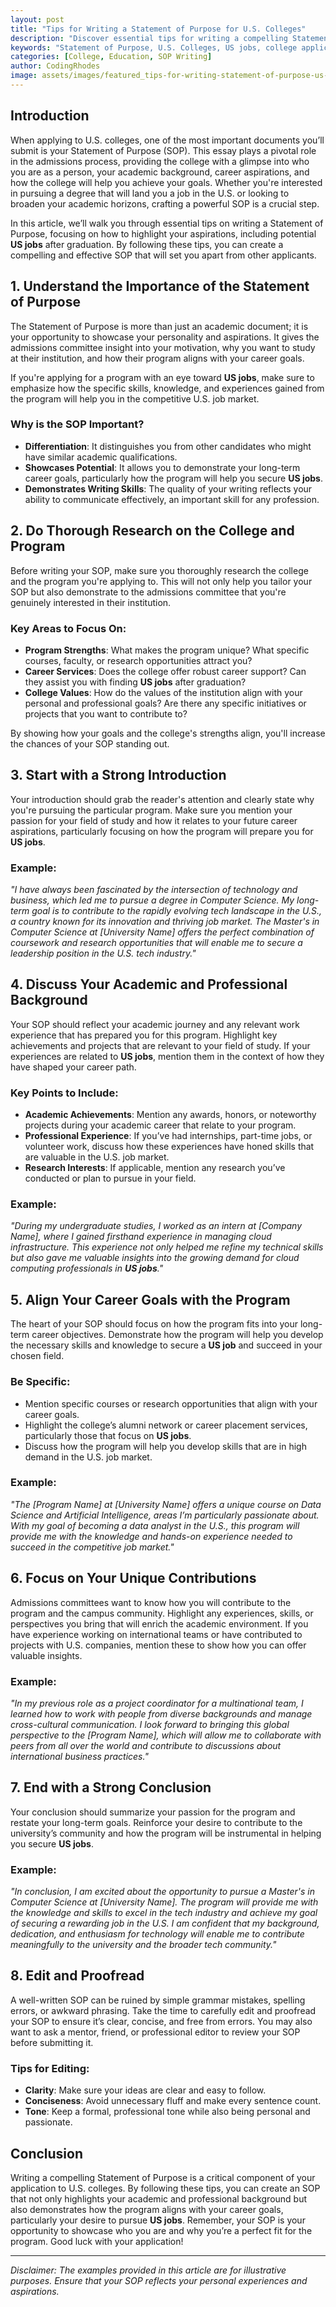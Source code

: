 ```yaml
---
layout: post
title: "Tips for Writing a Statement of Purpose for U.S. Colleges"
description: "Discover essential tips for writing a compelling Statement of Purpose for U.S. colleges and how focusing on your career aspirations, including US jobs, can make your application stand out."
keywords: "Statement of Purpose, U.S. Colleges, US jobs, college application, SOP writing tips"
categories: [College, Education, SOP Writing]
author: CodingRhodes
image: assets/images/featured_tips-for-writing-statement-of-purpose-us-colleges.webp
---
```


## Introduction

When applying to U.S. colleges, one of the most important documents you’ll submit is your Statement of Purpose (SOP). This essay plays a pivotal role in the admissions process, providing the college with a glimpse into who you are as a person, your academic background, career aspirations, and how the college will help you achieve your goals. Whether you're interested in pursuing a degree that will land you a job in the U.S. or looking to broaden your academic horizons, crafting a powerful SOP is a crucial step.

In this article, we’ll walk you through essential tips on writing a Statement of Purpose, focusing on how to highlight your aspirations, including potential **US jobs** after graduation. By following these tips, you can create a compelling and effective SOP that will set you apart from other applicants.

## 1. Understand the Importance of the Statement of Purpose

The Statement of Purpose is more than just an academic document; it is your opportunity to showcase your personality and aspirations. It gives the admissions committee insight into your motivation, why you want to study at their institution, and how their program aligns with your career goals. 

If you're applying for a program with an eye toward **US jobs**, make sure to emphasize how the specific skills, knowledge, and experiences gained from the program will help you in the competitive U.S. job market.

### Why is the SOP Important?
- **Differentiation**: It distinguishes you from other candidates who might have similar academic qualifications.
- **Showcases Potential**: It allows you to demonstrate your long-term career goals, particularly how the program will help you secure **US jobs**.
- **Demonstrates Writing Skills**: The quality of your writing reflects your ability to communicate effectively, an important skill for any profession.

## 2. Do Thorough Research on the College and Program

Before writing your SOP, make sure you thoroughly research the college and the program you're applying to. This will not only help you tailor your SOP but also demonstrate to the admissions committee that you're genuinely interested in their institution.

### Key Areas to Focus On:
- **Program Strengths**: What makes the program unique? What specific courses, faculty, or research opportunities attract you?
- **Career Services**: Does the college offer robust career support? Can they assist you with finding **US jobs** after graduation?
- **College Values**: How do the values of the institution align with your personal and professional goals? Are there any specific initiatives or projects that you want to contribute to?

By showing how your goals and the college's strengths align, you'll increase the chances of your SOP standing out.

## 3. Start with a Strong Introduction

Your introduction should grab the reader's attention and clearly state why you're pursuing the particular program. Make sure you mention your passion for your field of study and how it relates to your future career aspirations, particularly focusing on how the program will prepare you for **US jobs**.

### Example:
_"I have always been fascinated by the intersection of technology and business, which led me to pursue a degree in Computer Science. My long-term goal is to contribute to the rapidly evolving tech landscape in the U.S., a country known for its innovation and thriving job market. The Master's in Computer Science at [University Name] offers the perfect combination of coursework and research opportunities that will enable me to secure a leadership position in the U.S. tech industry."_

## 4. Discuss Your Academic and Professional Background

Your SOP should reflect your academic journey and any relevant work experience that has prepared you for this program. Highlight key achievements and projects that are relevant to your field of study. If your experiences are related to **US jobs**, mention them in the context of how they have shaped your career path.

### Key Points to Include:
- **Academic Achievements**: Mention any awards, honors, or noteworthy projects during your academic career that relate to your program.
- **Professional Experience**: If you’ve had internships, part-time jobs, or volunteer work, discuss how these experiences have honed skills that are valuable in the U.S. job market.
- **Research Interests**: If applicable, mention any research you’ve conducted or plan to pursue in your field.

### Example:
_"During my undergraduate studies, I worked as an intern at [Company Name], where I gained firsthand experience in managing cloud infrastructure. This experience not only helped me refine my technical skills but also gave me valuable insights into the growing demand for cloud computing professionals in **US jobs**."_

## 5. Align Your Career Goals with the Program

The heart of your SOP should focus on how the program fits into your long-term career objectives. Demonstrate how the program will help you develop the necessary skills and knowledge to secure a **US job** and succeed in your chosen field. 

### Be Specific:
- Mention specific courses or research opportunities that align with your career goals.
- Highlight the college’s alumni network or career placement services, particularly those that focus on **US jobs**.
- Discuss how the program will help you develop skills that are in high demand in the U.S. job market.

### Example:
_"The [Program Name] at [University Name] offers a unique course on Data Science and Artificial Intelligence, areas I’m particularly passionate about. With my goal of becoming a data analyst in the U.S., this program will provide me with the knowledge and hands-on experience needed to succeed in the competitive job market."_

## 6. Focus on Your Unique Contributions

Admissions committees want to know how you will contribute to the program and the campus community. Highlight any experiences, skills, or perspectives you bring that will enrich the academic environment. If you have experience working on international teams or have contributed to projects with U.S. companies, mention these to show how you can offer valuable insights.

### Example:
_"In my previous role as a project coordinator for a multinational team, I learned how to work with people from diverse backgrounds and manage cross-cultural communication. I look forward to bringing this global perspective to the [Program Name], which will allow me to collaborate with peers from all over the world and contribute to discussions about international business practices."_

## 7. End with a Strong Conclusion

Your conclusion should summarize your passion for the program and restate your long-term goals. Reinforce your desire to contribute to the university’s community and how the program will be instrumental in helping you secure **US jobs**.

### Example:
_"In conclusion, I am excited about the opportunity to pursue a Master's in Computer Science at [University Name]. The program will provide me with the knowledge and skills to excel in the tech industry and achieve my goal of securing a rewarding job in the U.S. I am confident that my background, dedication, and enthusiasm for technology will enable me to contribute meaningfully to the university and the broader tech community."_

## 8. Edit and Proofread

A well-written SOP can be ruined by simple grammar mistakes, spelling errors, or awkward phrasing. Take the time to carefully edit and proofread your SOP to ensure it’s clear, concise, and free from errors. You may also want to ask a mentor, friend, or professional editor to review your SOP before submitting it.

### Tips for Editing:
- **Clarity**: Make sure your ideas are clear and easy to follow.
- **Conciseness**: Avoid unnecessary fluff and make every sentence count.
- **Tone**: Keep a formal, professional tone while also being personal and passionate.

## Conclusion

Writing a compelling Statement of Purpose is a critical component of your application to U.S. colleges. By following these tips, you can create an SOP that not only highlights your academic and professional background but also demonstrates how the program aligns with your career goals, particularly your desire to pursue **US jobs**. Remember, your SOP is your opportunity to showcase who you are and why you’re a perfect fit for the program. Good luck with your application!

---


*Disclaimer: The examples provided in this article are for illustrative purposes. Ensure that your SOP reflects your personal experiences and aspirations.*

